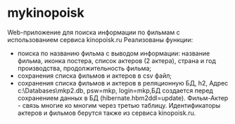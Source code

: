 # mykinopoisk
Web-приложение для поиска информации по фильмам с использованием сервиса kinopoisk.ru
Реализованы функции:
 - поиска по названию фильма с выводом информации: название фильма, иконка постера, список актеров (2 актера), страна и год производства, продолжительность фильма;
 - сохранения списка фильмов и актеров в csv файл;
 - сохранения списка фильмов и актеров в реляционную БД, h2, Адрес c:\Databases\mkp2.db, psw=mkp, login=mkp,БД создается перед сохранением данных в БД (hibernate.hbm2ddl=update). Фильм-Актер - связь многие ко многим через третью таблицу. Идентификаторы актеров и фильмов берутся также из сервиса kinopoisk.ru.
 
